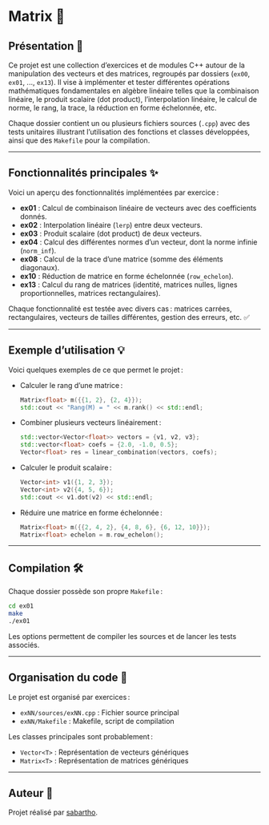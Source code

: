# Matrix 🚀

## Présentation 📝

Ce projet est une collection d’exercices et de modules C++ autour de la manipulation des vecteurs et des matrices, regroupés par dossiers (`ex00`, `ex01`, ..., `ex13`). Il vise à implémenter et tester différentes opérations mathématiques fondamentales en algèbre linéaire telles que la combinaison linéaire, le produit scalaire (dot product), l’interpolation linéaire, le calcul de norme, le rang, la trace, la réduction en forme échelonnée, etc.

Chaque dossier contient un ou plusieurs fichiers sources (`.cpp`) avec des tests unitaires illustrant l’utilisation des fonctions et classes développées, ainsi que des `Makefile` pour la compilation.

---

## Fonctionnalités principales ✨

Voici un aperçu des fonctionnalités implémentées par exercice :

- **ex01** : Calcul de combinaison linéaire de vecteurs avec des coefficients donnés.
- **ex02** : Interpolation linéaire (`lerp`) entre deux vecteurs.
- **ex03** : Produit scalaire (dot product) de deux vecteurs.
- **ex04** : Calcul des différentes normes d’un vecteur, dont la norme infinie (`norm_inf`).
- **ex08** : Calcul de la trace d’une matrice (somme des éléments diagonaux).
- **ex10** : Réduction de matrice en forme échelonnée (`row_echelon`).
- **ex13** : Calcul du rang de matrices (identité, matrices nulles, lignes proportionnelles, matrices rectangulaires).

Chaque fonctionnalité est testée avec divers cas : matrices carrées, rectangulaires, vecteurs de tailles différentes, gestion des erreurs, etc. ✅

---

## Exemple d’utilisation 💡

Voici quelques exemples de ce que permet le projet :

- Calculer le rang d’une matrice :
  ```cpp
  Matrix<float> m({{1, 2}, {2, 4}});
  std::cout << "Rang(M) = " << m.rank() << std::endl;
  ```
- Combiner plusieurs vecteurs linéairement :
  ```cpp
  std::vector<Vector<float>> vectors = {v1, v2, v3};
  std::vector<float> coefs = {2.0, -1.0, 0.5};
  Vector<float> res = linear_combination(vectors, coefs);
  ```
- Calculer le produit scalaire :
  ```cpp
  Vector<int> v1({1, 2, 3});
  Vector<int> v2({4, 5, 6});
  std::cout << v1.dot(v2) << std::endl;
  ```
- Réduire une matrice en forme échelonnée :
  ```cpp
  Matrix<float> m({{2, 4, 2}, {4, 8, 6}, {6, 12, 10}});
  Matrix<float> echelon = m.row_echelon();
  ```

---

## Compilation 🛠️

Chaque dossier possède son propre `Makefile` :
```sh
cd ex01
make
./ex01
```
Les options permettent de compiler les sources et de lancer les tests associés.

---

## Organisation du code 📁

Le projet est organisé par exercices :
- `exNN/sources/exNN.cpp` : Fichier source principal
- `exNN/Makefile` : Makefile, script de compilation

Les classes principales sont probablement :
- `Vector<T>` : Représentation de vecteurs génériques
- `Matrix<T>` : Représentation de matrices génériques

---

## Auteur 👤

Projet réalisé par [sabartho](https://github.com/TFHD).
